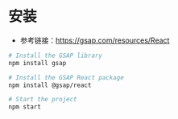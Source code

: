 # 安装
* 参考链接：https://gsap.com/resources/React
```bash
# Install the GSAP library
npm install gsap

# Install the GSAP React package
npm install @gsap/react

# Start the project
npm start
```

